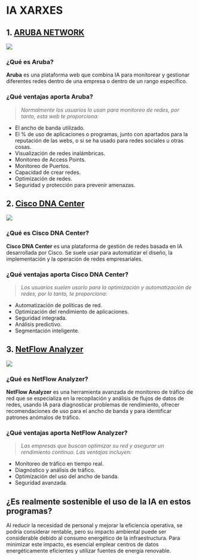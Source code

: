 # IA XARXES

[Línea invisible.]: # (Desenvolupar i publicar un manual col·laboratiu a GitHub sobre diverses eines i aplicacions d'intel·ligència artificial {IA} aplicades a l’administració de sistemes informàtics.)

[Línea invisible.]: # (Identifica quines IAs hi ha relacionades amb la informàtica, concretament ASIX.)

[Línea invisible.]: # (El manual ha de ser clar, estructurat i accessible, escrit en format Markdown per a la seva publicació com a lloc web dins de GitHub.)

## 1. [ARUBA NETWORK](https://www.arubanetworks.com/es/)
![](https://encrypted-tbn0.gstatic.com/images?q=tbn:ANd9GcSAM9tiW3Eds5jaVXhl_ztQxKOgvvpIE6JvkQ&s)


### ¿Qué es Aruba?

**Aruba** es una plataforma web que combina IA para monitorear y gestionar diferentes redes dentro de una empresa o dentro de un rango específico.

### ¿Qué ventajas aporta Aruba?

> *Normalmente los usuarios lo usan para monitoreo de redes, por tanto, esta web te proporciona:*

- El ancho de banda utilizado.
- El % de uso de aplicaciones o programas, junto con apartados para la reputación de las webs, o si se ha usado para redes sociales u otras cosas.
- Visualización de redes inalámbricas.
- Monitoreo de Access Points.
- Monitoreo de Puertos.
- Capacidad de crear redes.
- Optimización de redes.
- Seguridad y protección para prevenir amenazas.


## 2. [Cisco DNA Center](https://www.cisco.com/site/mx/es/products/networking/dna-center-platform/index.html)
![](https://storage.googleapis.com/blogs-images-new/ciscoblogs/1/2022/10/DNAC-logo.png)


### ¿Qué es Cisco DNA Center?

**Cisco DNA Center** es una plataforma de gestión de redes basada en IA desarrollada por Cisco. Se suele usar para automatizar el diseño, la implementación y la operación de redes empresariales.

### ¿Qué ventajas aporta Cisco DNA Center?

> *Los usuarios suelen usarlo para la optimización y automatización de redes, por lo tanto, te proporciona:*

- Automatización de políticas de red.
- Optimización del rendimiento de aplicaciones.
- Seguridad integrada.
- Análisis predictivo.
- Segmentación inteligente.


## 3. [NetFlow Analyzer](https://www.manageengine.com/products/netflow/)
![](https://itsbusiness.net/wp-content/uploads/2019/07/kisspng-logo-manageengine-brand-netflow-5b527682402247.6998292115321309462627-1.png)


### ¿Qué es NetFlow Analyzer?

**NetFlow Analyzer** es una herramienta avanzada de monitoreo de tráfico de red que se especializa en la recopilación y análisis de flujos de datos de redes, usando IA para diagnosticar problemas de rendimiento, ofrecer recomendaciones de uso para el ancho de banda y para identificar patrones anómalos de tráfico.

### ¿Qué ventajas aporta NetFlow Analyzer?

> *Las empresas que buscan optimizar su red y asegurar un rendimiento continuo. Las ventajas incluyen:*

- Monitoreo de tráfico en tiempo real.
- Diagnóstico y análisis de tráfico.
- Optimización del uso del ancho de banda.
- Seguridad avanzada.

## ¿Es realmente sostenible el uso de la IA en estos programas?

Al reducir la necesidad de personal y mejorar la eficiencia operativa, se podría considerar rentable, pero su impacto ambiental puede ser considerable debido al consumo energético de la infraestructura. Para minimizar este impacto, es esencial emplear centros de datos energéticamente eficientes y utilizar fuentes de energía renovable.
